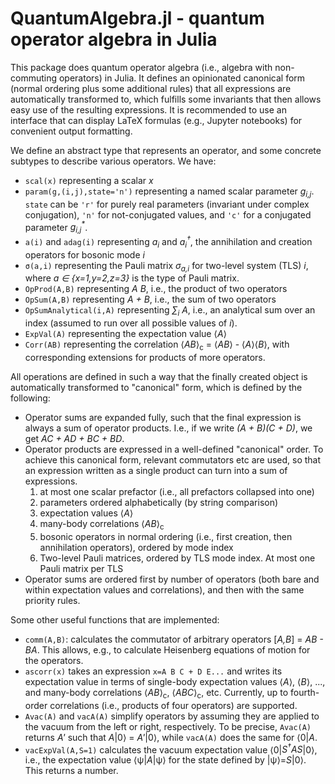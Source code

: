 # QuantumAlgebra.jl - quantum operator algebra in Julia

This package does quantum operator algebra (i.e., algebra with non-commuting
operators) in Julia. It defines an opinionated canonical form (normal ordering
plus some additional rules) that all expressions are automatically transformed
to, which fulfills some invariants that then allows easy use of the resulting
expressions. It is recommended to use an interface that can display LaTeX
formulas (e.g., Jupyter notebooks) for convenient output formatting.

We define an abstract type that represents an operator, and some concrete subtypes to describe various operators. We have:
- `scal(x)` representing a scalar _x_
- `param(g,(i,j),state='n')` representing a named scalar parameter _g<sub>i,j</sub>_. `state` can be `'r'` for purely real parameters (invariant under complex conjugation), `'n'` for not-conjugated values, and `'c'` for a conjugated parameter _g<sub>i,j</sub><sup>*</sup>_.
- `a(i)` and `adag(i)` representing _a<sub>i</sub>_ and _a<sub>i</sub><sup>†</sup>_, the annihilation and creation operators for bosonic mode _i_
- `σ(a,i)` representing the Pauli matrix _σ<sub>a,i</sub>_ for two-level system (TLS) _i_, where _a ∈ {x=1,y=2,z=3}_ is the type of Pauli matrix.
- `OpProd(A,B)` representing _A B_, i.e., the product of two operators
- `OpSum(A,B)` representing _A + B_, i.e., the sum of two operators
- `OpSumAnalytical(i,A)` representing _∑<sub>i</sub> A_, i.e., an analytical sum over an index (assumed to run over all possible values of _i_).
- `ExpVal(A)` representing the expectation value ⟨_A_⟩
- `Corr(AB)` representing the correlation ⟨_AB_⟩<sub>c</sub> = ⟨_AB_⟩ - ⟨_A_⟩⟨_B_⟩, with corresponding extensions for products of more operators.

All operations are defined in such a way that the finally created object is automatically transformed to "canonical" form, which is defined by the following:
- Operator sums are expanded fully, such that the final expression is always a sum of operator products. I.e., if we write _(A + B)(C + D)_, we get _AC + AD + BC + BD_.
- Operator products are expressed in a well-defined "canonical" order. To achieve this canonical form, relevant commutators etc are used, so that an expression written as a single product can turn into a sum of expressions.
    1. at most one scalar prefactor (i.e., all prefactors collapsed into one)
    1. parameters ordered alphabetically (by string comparison)
    1. expectation values ⟨_A_⟩
    1. many-body correlations ⟨_AB_⟩<sub>c</sub>
    1. bosonic operators in normal ordering (i.e., first creation, then annihilation operators), ordered by mode index
    1. Two-level Pauli matrices, ordered by TLS mode index. At most one Pauli matrix per TLS
- Operator sums are ordered first by number of operators (both bare and within expectation values and correlations), and then with the same priority rules.

Some other useful functions that are implemented:
- `comm(A,B)`: calculates the commutator of arbitrary operators [_A,B_] = _AB - BA_. This allows, e.g., to calculate Heisenberg equations of motion for the operators.
- `ascorr(x)` takes an expression `x=A B C + D E...` and writes its expectation value in terms of single-body expectation values ⟨_A_⟩, ⟨_B_⟩, ..., and many-body correlations ⟨_AB_⟩<sub>c</sub>, ⟨_ABC_⟩<sub>c</sub>, etc. Currently, up to fourth-order correlations (i.e., products of four operators) are supported.
- `Avac(A)` and `vacA(A)` simplify operators by assuming they are applied to the vacuum from the left or right, respectively. To be precise, `Avac(A)` returns _A'_ such that _A_|0⟩ = _A'_|0⟩, while `vacA(A)` does the same for ⟨0|_A_.
- `vacExpVal(A,S=1)` calculates the vacuum expectation value ⟨0|_S<sup>†</sup>AS_|0⟩, i.e., the expectation value ⟨ψ|_A_|ψ⟩ for the state defined by |ψ⟩=_S_|0⟩. This returns a number.

